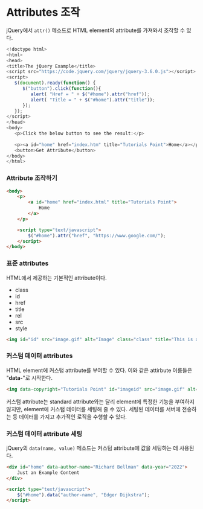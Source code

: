 # Attributes 조작

jQuery에서 ```attr()``` 메소드로 HTML element의 attribute를 가져와서 조작할 수 있다.

```javascript
<!doctype html>
<html>
<head>
<title>The jQuery Example</title>
<script src="https://code.jquery.com/jquery/jquery-3.6.0.js"></script>
<script>
   $(document).ready(function() {
      $("button").click(function(){
         alert( "Href = " + $("#home").attr("href"));
         alert( "Title = " + $("#home").attr("title"));
      });
   });
</script>
</head>
<body>
   <p>Click the below button to see the result:</p>
   
   <p><a id="home" href="index.htm" title="Tutorials Point">Home</a></p>
   <button>Get Attribute</button>
</body>
</html>
```

### Attribute 조작하기
```html
<body>
    <p>
        <a id="home" href="index.html" title="Tutorials Point">
            Home
        </a>
    </p>

    <script type="text/javascript">
        $("#home").attr("href", "https://www.google.com/");
    </script>
</body>
```

### 표준 attributes
HTML에서 제공하는 기본적인 attribute이다.
- class
- id
- href
- title
- rel
- src
- style
```html
<img id="id" src="image.gif" alt="Image" class="class" title="This is an image"/>
```

### 커스텀 데이터 attributes
HTML element에 커스텀 attribute를 부여할 수 있다. 이와 같은 attirbute 이름들은 "<b>data-</b>"로 시작한다.
```html
<img data-copyright="Tutorials Point" id="imageid" src="image.gif" alt="Image"/>
```

커스텀 attribute는 standard attribute와는 달리 element에 특정한 기능을 부여하지 않지만, element에 커스텀 데이터를 세팅해 줄 수 있다. 세팅된 데이터를 서버에 전송하는 등 데이터를 가지고 추가적인 로직을 수행할 수 있다.

### 커스텀 데이터 attribute 세팅
jQuery의 ```data(name, value)``` 메소드는 커스텀 attribute에 값을 세팅하는 데 사용된다.
```html
<div id="home" data-author-name="Richard Bellman" data-year="2022">
    Just an Example Content
</div>

<script type="text/javascript">
    $("#home").data("author-name", "Edger Dijkstra");
</script>
```